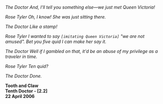 _The Doctor_ _And, I'll tell you something else—we just met Queen Victoria!_

_Rose Tyler_ _Oh, I know! She was just sitting there._

_The Doctor_ _Like a stamp!_

_Rose Tyler_ _I wanted to say `[imitating Queen Victoria]` "we are not amused". Bet you five quid I can make her say it._

_The Doctor_ _Well if I gambled on that, it'd be an abuse of my privilege as a traveler in time._

_Rose Tyler_ _Ten quid?_

_The Doctor_ _Done._

**Tooth and Claw  
Tenth Doctor - [2.2]  
22 April 2006**